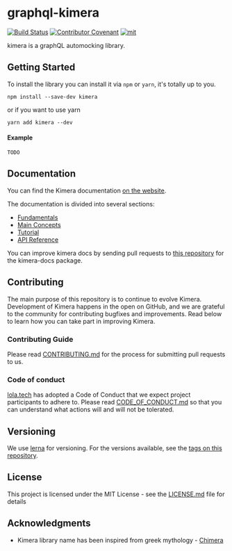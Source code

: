 # graphql-kimera

[![Build Status](https://travis-ci.org/lola-tech/graphql-mirage.svg?branch=master)](https://travis-ci.org/lola-tech/graphql-mirage)
[![Contributor Covenant](https://img.shields.io/badge/Contributor%20Covenant-v2.0%20adopted-ff69b4.svg)](code_of_conduct.md)
[![mit](https://img.shields.io/badge/license-MIT-blue)](https://img.shields.io/badge/license-MIT-blue)

kimera is a graphQL automocking library.

## Getting Started

To install the library you can install it via `npm` or `yarn`, it's totally up to you.

```
npm install --save-dev kimera
```

or if you want to use yarn

```
yarn add kimera --dev
```

#### Example

```
TODO
```

## Documentation

You can find the Kimera documentation [on the website](https://lola-tech.github.io/graphql-mirage/).

The documentation is divided into several sections:

- [Fundamentals](https://lola-tech.github.io/graphql-mirage/docs/introduction)
- [Main Concepts](https://lola-tech.github.io/graphql-mirage/docs/data-sources)
- [Tutorial](https://lola-tech.github.io/graphql-mirage/docs/tutorial-getting-started)
- [API Reference](https://lola-tech.github.io/graphql-mirage/docs/api-build-mocks)

You can improve kimera docs by sending pull requests to [this repository](https://github.com/lola-tech/graphql-mirage/) for the kimera-docs package.

## Contributing

The main purpose of this repository is to continue to evolve Kimera. Development of Kimera happens in the open on GitHub, and we are grateful to the community for contributing bugfixes and improvements. Read below to learn how you can take part in improving Kimera.

### Contributing Guide

Please read [CONTRIBUTING.md](https://github.com/lola-tech/graphql-mirage/CONTRIBUTING.md) for the process for submitting pull requests to us.

### Code of conduct

[lola.tech](https://www.lola.tech/) has adopted a Code of Conduct that we expect project participants to adhere to. Please read [CODE_OF_CONDUCT.md](https://github.com/lola-tech/graphql-mirage/CODE_OF_CONDUCT.md) so that you can understand what actions will and will not be tolerated.

## Versioning

We use [lerna](https://lerna.js.org/) for versioning. For the versions available, see the [tags on this repository](https://github.com/lola-tech/graphql-mirage/tags).

## License

This project is licensed under the MIT License - see the [LICENSE.md](LICENSE.md) file for details

## Acknowledgments

- Kimera library name has been inspired from greek mythology - [Chimera](<https://en.wikipedia.org/wiki/Chimera_(mythology)>)
